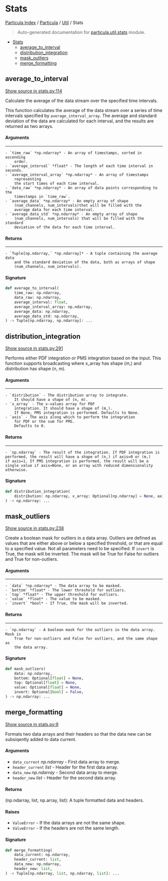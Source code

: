 # Stats

[Particula Index](../../README.md#particula-index) / [Particula](../index.md#particula) / [Util](./index.md#util) / Stats

> Auto-generated documentation for [particula.util.stats](../../../particula/util/stats.py) module.

- [Stats](#stats)
  - [average_to_interval](#average_to_interval)
  - [distribution_integration](#distribution_integration)
  - [mask_outliers](#mask_outliers)
  - [merge_formatting](#merge_formatting)

## average_to_interval

[Show source in stats.py:114](../../../particula/util/stats.py#L114)

Calculate the average of the data stream over the specified time intervals.

This function calculates the average of the data stream over a series of
time intervals specified by `average_interval_array`. The average and
standard
deviation of the data are calculated for each interval, and the results
are returned as two arrays.

#### Arguments

----------
    - `time_raw` *np.ndarray* - An array of timestamps, sorted in ascending
        order.
    - `average_interval` *float* - The length of each time interval in seconds.
    - `average_interval_array` *np.ndarray* - An array of timestamps
        representing
        the start times of each time interval.
    - `data_raw` *np.ndarray* - An array of data points corresponding to the
        timestamps in `time_raw`.
    - `average_data` *np.ndarray* - An empty array of shape
        (num_channels, num_intervals)that will be filled with the
        average data for each time interval.
    - `average_data_std` *np.ndarray* - An empty array of shape
        (num_channels, num_intervals) that will be filled with the standard
        deviation of the data for each time interval.

#### Returns

-------
    - `Tuple[np.ndarray,` *np.ndarray]* - A tuple containing the average data
        and the standard deviation of the data, both as arrays of shape
        (num_channels, num_intervals).

#### Signature

```python
def average_to_interval(
    time_raw: np.ndarray,
    data_raw: np.ndarray,
    average_interval: float,
    average_interval_array: np.ndarray,
    average_data: np.ndarray,
    average_data_std: np.ndarray,
) -> Tuple[np.ndarray, np.ndarray]: ...
```



## distribution_integration

[Show source in stats.py:291](../../../particula/util/stats.py#L291)

Performs either PDF integration or PMS integration based on the input.
This function supports broadcasting where x_array has shape (m,) and
distribution has shape (n, m).

#### Arguments

-----
    - `distribution` - The distribution array to integrate.
        It should have a shape of (n, m).
    - `x_array` - The x-values array for PDF
        integration. It should have a shape of (m,).
        If None, PMS integration is performed. Defaults to None.
    - `axis` - The axis along which to perform the integration
        for PDF or the sum for PMS.
        Defaults to 0.

#### Returns

-------
    - `np.ndarray` - The result of the integration. If PDF integration is
    performed, the result will have a shape of (n,) if axis=0 or (m,)
    if axis=1. If PMS integration is performed, the result will be a
    single value if axis=None, or an array with reduced dimensionality
    otherwise.

#### Signature

```python
def distribution_integration(
    distribution: np.ndarray, x_array: Optional[np.ndarray] = None, axis: int = 0
) -> np.ndarray: ...
```



## mask_outliers

[Show source in stats.py:238](../../../particula/util/stats.py#L238)

Create a boolean mask for outliers in a data array. Outliers are defined as
values that are either above or below a specified threshold, or that are
equal to a specified value. Not all parameters need to be specified. If
`invert` is True, the mask will be inverted. The mask will be True for
False for outliers and True for non-outliers.

#### Arguments

----------
    - `data` *np.ndarray* - The data array to be masked.
    - `bottom` *float* - The lower threshold for outliers.
    - `top` *float* - The upper threshold for outliers.
    - `value` *float* - The value to be masked.
    - `invert` *bool* - If True, the mask will be inverted.

#### Returns

-------
    - `np.ndarray` - A boolean mask for the outliers in the data array. Mask is
        True for non-outliers and False for outliers, and the same shape as
        the data array.

#### Signature

```python
def mask_outliers(
    data: np.ndarray,
    bottom: Optional[float] = None,
    top: Optional[float] = None,
    value: Optional[float] = None,
    invert: Optional[bool] = False,
) -> np.ndarray: ...
```



## merge_formatting

[Show source in stats.py:9](../../../particula/util/stats.py#L9)

Formats two data arrays and their headers so that the data new can be
subsiqently added to data current.

#### Arguments

- `data_current` *np.ndarray* - First data array to merge.
- `header_current` *list* - Header for the first data array.
- `data_new` *np.ndarray* - Second data array to merge.
- `header_new` *list* - Header for the second data array.

#### Returns

(np.ndarray, list, np.array, list): A tuple formatted data
and headers.

#### Raises

- `ValueError` - If the data arrays are not the same shape.
- `ValueError` - If the headers are not the same length.

#### Signature

```python
def merge_formatting(
    data_current: np.ndarray,
    header_current: list,
    data_new: np.ndarray,
    header_new: list,
) -> Tuple[np.ndarray, list, np.ndarray, list]: ...
```